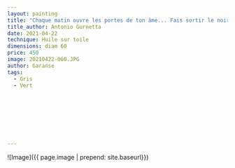 ```yaml
---
layout: painting
title: "Chaque matin ouvre les portes de ton âme... Fais sortir le noir et le blanc de ton passé et laisse-toi envahir par les couleurs du nouveau jour."                     
title_author: Antonio Gurnetta                                           
date: 2021-04-22
technique: Huile sur toile 
dimensions: diam 60
price: 450
image: 20210422-O60.JPG
author: Garanse
tags:
  - Gris
  - Vert
  
  
  
  
  
  
  
  
---
```

![Image]({{ page.image | prepend: site.baseurl}})

